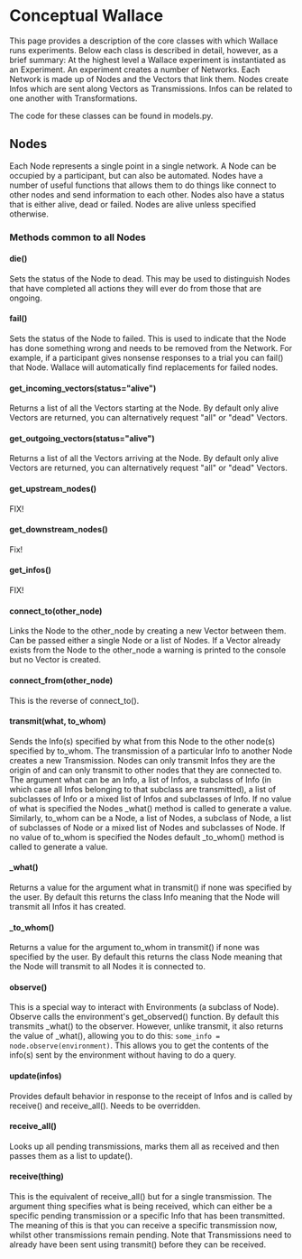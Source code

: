 # Conceptual Wallace

This page provides a description of the core classes with which Wallace runs experiments. Below each class is described in detail, however, as a brief summary: At the highest level a Wallace experiment is instantiated as an Experiment. An experiment creates a number of Networks. Each Network is made up of Nodes and the Vectors that link them. Nodes create Infos which are sent along Vectors as Transmissions. Infos can be related to one another with Transformations.

The code for these classes can be found in models.py.

## Nodes

Each Node represents a single point in a single network. A Node can be occupied by a participant, but can also be automated. Nodes have a number of useful functions that allows them to do things like connect to other nodes and send information to each other. Nodes also have a status that is either alive, dead or failed. Nodes are alive unless specified otherwise.

### Methods common to all Nodes

#### die()
Sets the status of the Node to dead. This may be used to distinguish Nodes that have completed all actions they will ever do from those that are ongoing.

#### fail()
Sets the status of the Node to failed. This is used to indicate that the Node has done something wrong and needs to be removed from the Network. For example, if a participant gives nonsense responses to a trial you can fail() that Node. Wallace will automatically find replacements for failed nodes.

#### get_incoming_vectors(status="alive")
Returns a list of all the Vectors starting at the Node. By default only alive Vectors are returned, you can alternatively request "all" or "dead" Vectors.

#### get_outgoing_vectors(status="alive")
Returns a list of all the Vectors arriving at the Node. By default only alive Vectors are returned, you can alternatively request "all" or "dead" Vectors.

#### get_upstream_nodes()
FIX!

#### get_downstream_nodes()
Fix!

#### get_infos()
FIX!

#### connect_to(other_node)
Links the Node to the other_node by creating a new Vector between them. Can be passed either a single Node or a list of Nodes. If a Vector already exists from the Node to the other_node a warning is printed to the console but no Vector is created.

#### connect_from(other_node)
This is the reverse of connect_to().

#### transmit(what, to_whom)
Sends the Info(s) specified by what from this Node to the other node(s) specified by to_whom. The transmission of a particular Info to another Node creates a new Transmission. Nodes can only transmit Infos they are the origin of and can only transmit to other nodes that they are connected to. The argument what can be an Info, a list of Infos, a subclass of Info (in which case all Infos belonging to that subclass are transmitted), a list of subclasses of Info or a mixed list of Infos and subclasses of Info. If no value of what is specified the Nodes _what() method is called to generate a value.
Similarly, to_whom can be a Node, a list of Nodes, a subclass of Node, a list of subclasses of Node or a mixed list of Nodes and subclasses of Node. If no value of to_whom is specified the Nodes default _to_whom() method is called to generate a value.

#### _what()
Returns a value for the argument what in transmit() if none was specified by the user. By default this returns the class Info meaning that the Node will transmit all Infos it has created.

#### _to_whom()
Returns a value for the argument to_whom in transmit() if none was specified by the user. By default this returns the class Node meaning that the Node will transmit to all Nodes it is connected to.

#### observe()
This is a special way to interact with Environments (a subclass of Node). Observe calls the environment's get_observed() function. By default this transmits _what() to the observer. However, unlike transmit, it also returns the value of _what(), allowing you to do this: `some_info = node.observe(environment)`. This allows you to get the contents of the info(s) sent by the environment without having to do a query.

#### update(infos)
Provides default behavior in response to the receipt of Infos and is called by receive() and receive_all(). Needs to be overridden.

#### receive_all()
Looks up all pending transmissions, marks them all as received and then passes them as a list to update().

#### receive(thing)
This is the equivalent of receive_all() but for a single transmission. The argument thing specifies what is being received, which can either be a specific pending transmission or a specific Info that has been transmitted. The meaning of this is that you can receive a specific transmission now, whilst other transmissions remain pending. Note that Transmissions need to already have been sent using transmit() before they can be received.






